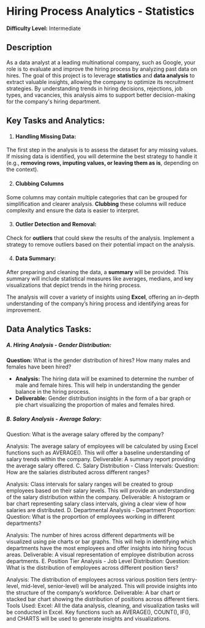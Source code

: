 # Hiring Process Analytics - Statistics

__Difficulty Level:__ Intermediate

## Description

As a data analyst at a leading multinational company, such as Google, your role is to evaluate and improve the hiring process by analyzing past data on hires. The goal of this project is to leverage __statistics__ and __data analysis__ to extract valuable insights, allowing the company to optimize its recruitment strategies. By understanding trends in hiring decisions, rejections, job types, and vacancies, this analysis aims to support better decision-making for the company's hiring department.

## Key Tasks and Analytics:

1. #### Handling Missing Data:
   
The first step in the analysis is to assess the dataset for any missing values. If missing data is identified, you will determine the best strategy to handle it (e.g., __removing rows, imputing values, or leaving them as is__, depending on the context).

2. #### Clubbing Columns

Some columns may contain multiple categories that can be grouped for simplification and clearer analysis. __Clubbing__ these columns will reduce complexity and ensure the data is easier to interpret.

3. #### Outlier Detection and Removal:

Check for __outliers__ that could skew the results of the analysis. Implement a strategy to remove outliers based on their potential impact on the analysis.

4. #### Data Summary:
After preparing and cleaning the data, a __summary__ will be provided. This summary will include statistical measures like averages, medians, and key visualizations that depict trends in the hiring process.

The analysis will cover a variety of insights using __Excel__, offering an in-depth understanding of the company’s hiring process and identifying areas for improvement.

## Data Analytics Tasks:

##### A. Hiring Analysis - Gender Distribution:

__Question:__ What is the gender distribution of hires? How many males and females have been hired?

- __Analysis:__ The hiring data will be examined to determine the number of male and female hires. This will help in understanding the gender balance in the hiring process.
- __Deliverable:__ Gender distribution insights in the form of a bar graph or pie chart visualizing the proportion of males and females hired.
  
##### B. Salary Analysis - Average Salary:
Question: What is the average salary offered by the company?

Analysis: The average salary of employees will be calculated by using Excel functions such as AVERAGE(). This will offer a baseline understanding of salary trends within the company.
Deliverable: A summary report providing the average salary offered.
C. Salary Distribution - Class Intervals:
Question: How are the salaries distributed across different ranges?

Analysis: Class intervals for salary ranges will be created to group employees based on their salary levels. This will provide an understanding of the salary distribution within the company.
Deliverable: A histogram or bar chart representing salary class intervals, giving a clear view of how salaries are distributed.
D. Departmental Analysis - Department Proportion:
Question: What is the proportion of employees working in different departments?

Analysis: The number of hires across different departments will be visualized using pie charts or bar graphs. This will help in identifying which departments have the most employees and offer insights into hiring focus areas.
Deliverable: A visual representation of employee distribution across departments.
E. Position Tier Analysis - Job Level Distribution:
Question: What is the distribution of employees across different position tiers?

Analysis: The distribution of employees across various position tiers (entry-level, mid-level, senior-level) will be analyzed. This will provide insights into the structure of the company’s workforce.
Deliverable: A bar chart or stacked bar chart showing the distribution of positions across different tiers.
Tools Used:
Excel: All the data analysis, cleaning, and visualization tasks will be conducted in Excel. Key functions such as AVERAGE(), COUNT(), IF(), and CHARTS will be used to generate insights and visualizations.



